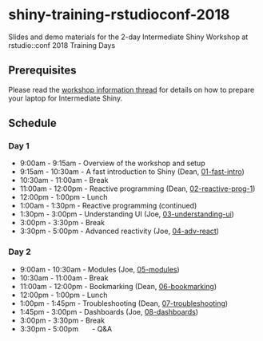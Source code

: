 # shiny-training-rstudioconf-2018

Slides and demo materials for the 2-day Intermediate Shiny Workshop at rstudio::conf 2018 Training Days

## Prerequisites

Please read the [workshop information thread](https://community.rstudio.com/t/information-for-the-intermediate-shiny-workshop/4596/12) for details on how to prepare your laptop for Intermediate Shiny.

## Schedule

### Day 1

- 9:00am - 9:15am       - Overview of the workshop and setup
- 9:15am - 10:30am      - A fast introduction to Shiny (Dean, [01-fast-intro](/slides/01-fast-intro.pdf))
- 10:30am - 11:00am     - Break
- 11:00am - 12:00pm     - Reactive programming (Dean, [02-reactive-prog-1](/slides/02-reactive-prog-1.pdf))
- 12:00pm - 1:00pm  		- Lunch
- 1:00am - 1:30pm       - Reactive programming (continued)
- 1:30pm - 3:00pm 	    - Understanding UI (Joe, [03-understanding-ui](/slides/03-understanding-ui.pdf))
- 3:00pm - 3:30pm       - Break
- 3:30pm - 5:00pm       - Advanced reactivity (Joe, [04-adv-react](/slides/04-adv-react.pdf))

### Day 2

- 9:00am - 10:30am      - Modules (Joe, [05-modules](/slides/05-modules.pdf))
- 10:30am - 11:00am     - Break
- 11:00am - 12:00pm     - Bookmarking (Dean, [06-bookmarking](/slides/06-bookmarking.pdf))
- 12:00pm - 1:00pm  		- Lunch
- 1:00pm - 1:45pm 	    - Troubleshooting (Dean, [07-troubleshooting](/slides/07-troubleshooting.pdf))
- 1:45pm - 3:00pm       - Dashboards (Joe, [08-dashboards](/slides/08-dashboards.pdf))
- 3:00pm - 3:30pm       - Break
- 3:30pm - 5:00pm       - Q&A
